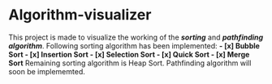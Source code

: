 # Algorithm-visualizer
This project is made to visualize the working of the _**sorting**_ and _**pathfinding algorithm**_.
Following sorting algorithm has been implemented:
	**- [x] Bubble Sort
	- [x] Insertion Sort
	- [x] Selection Sort
	- [x] Quick Sort
	- [x] Merge Sort**
Remaining sorting algorithm is Heap Sort.
Pathfinding algorithm will soon be implememted.
